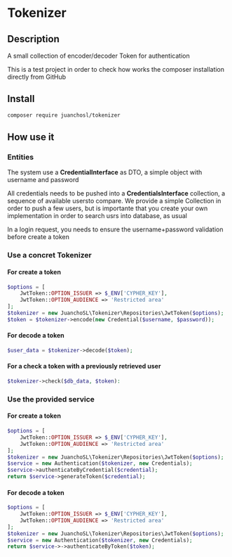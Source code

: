 # Tokenizer

## Description

A small collection of encoder/decoder Token for authentication

This is a test project in order to check how works the composer installation directly from GitHub

## Install

```bash
composer require juanchosl/tokenizer
```

## How use it

### Entities
The system use a __CredentialInterface__ as DTO, a simple object with username and password

All credentials needs to be pushed into a __CredentialsInterface__ collection, a sequence of available usersto compare.
We provide a simple Collection in order to push a few users, but is importante that you create your own implementation in order to search usrs into database, as usual

In a login request, you needs to ensure the username+password validation before create a token

### Use a concret Tokenizer

#### For create a token

```php
$options = [
    JwtToken::OPTION_ISSUER => $_ENV['CYPHER_KEY'],
    JwtToken::OPTION_AUDIENCE => 'Restricted area'
];
$tokenizer = new JuanchoSL\Tokenizer\Repositories\JwtToken($options);
$token = $tokenizer->encode(new Credential($username, $password));
```

#### For decode a token

```php
$user_data = $tokenizer->decode($token);
```

#### For a check a token with a previously retrieved user

```php
$tokenizer->check($db_data, $token):
```

### Use the provided service

#### For create a token
```php
$options = [
    JwtToken::OPTION_ISSUER => $_ENV['CYPHER_KEY'],
    JwtToken::OPTION_AUDIENCE => 'Restricted area'
];
$tokenizer = new JuanchoSL\Tokenizer\Repositories\JwtToken($options);
$service = new Authentication($tokenizer, new Credentials);
$service->authenticateByCredential($credential);
return $service->generateToken($credential);
```

#### For decode a token
```php
$options = [
    JwtToken::OPTION_ISSUER => $_ENV['CYPHER_KEY'],
    JwtToken::OPTION_AUDIENCE => 'Restricted area'
];
$tokenizer = new JuanchoSL\Tokenizer\Repositories\JwtToken($options);
$service = new Authentication($tokenizer, new Credentials);
return $service->->authenticateByToken($token);
```
